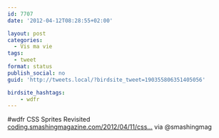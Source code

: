 ```yaml
---
id: 7707
date: '2012-04-12T08:28:55+02:00'

layout: post
categories:
  - Vis ma vie
tags:
  - tweet
format: status
publish_social: no
guid: 'http://tweets.local/?birdsite_tweet=190355806351405056'

birdsite_hashtags:
    - wdfr
---
```


\#wdfr CSS Sprites Revisited [coding.smashingmagazine.com/2012/04/11/css…](http://coding.smashingmagazine.com/2012/04/11/css-sprites-revisited/) via @smashingmag